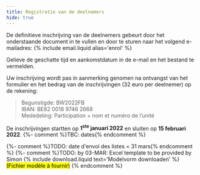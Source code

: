 ```yaml
---
title: Registratie van de deelnemers
hide: true
---
```

De definitieve inschrijving van de deelnemers gebeurt door het onderstaande document in te vullen en door te sturen naar het volgend e-mailadres:
{% include email.liquid alias='enrol' %}

Gelieve de geschatte tijd en aankomstdatum in de e-mail en het bestand te vermelden.

Uw inschrijving wordt pas in aanmerking genomen na ontvangst van het formulier en het bedrag van de inschrijvingen
(32 euro per deelnemer) op de rekening:

> Begunstigde: BW2022FB  
> IBAN: BE82 0018 9746 2668  
> Mededeling: Participation + nom et numéro de l’unité

De inschrijvingen startten op **1<sup>ste</sup> januari 2022** en sluiten op **15 februari 2022**. {%- comment %}TBC: dates{% endcomment %}

{%- comment %}TODO: date d'envoi des listes = 31 mars{% endcomment %}
{%- comment %}TODO: by 03-MAR: Excel template to be provided by Simon
{% include download.liquid text='Modelvorm downloaden' %}
<mark>(Fichier modèle à fournir)</mark>
{% endcomment %}
